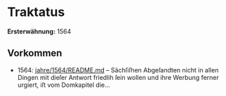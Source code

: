# Traktatus

**Ersterwähnung:** 1564

## Vorkommen
- 1564: [jahre/1564/README.md](../jahre/1564/README.md) – Sächſiſhen Abgeſandten nicht in
allen Dingen mit dieſer Antwort friedlih ſein wollen und
ihre Werbung ferner urgiert, iſt vom Domkapitel die...
